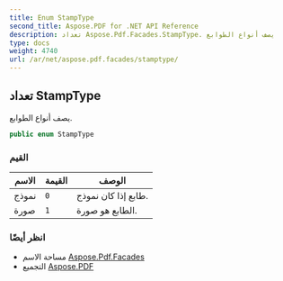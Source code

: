 ```yaml
---
title: Enum StampType
second_title: Aspose.PDF for .NET API Reference
description: تعداد Aspose.Pdf.Facades.StampType. يصف أنواع الطوابع
type: docs
weight: 4740
url: /ar/net/aspose.pdf.facades/stamptype/
---
```

## تعداد StampType

يصف أنواع الطوابع.

```csharp
public enum StampType
```

### القيم

| الاسم | القيمة | الوصف |
| --- | --- | --- |
| نموذج | `0` | طابع إذا كان نموذج. |
| صورة | `1` | الطابع هو صورة. |

### انظر أيضًا

* مساحة الاسم [Aspose.Pdf.Facades](../../aspose.pdf.facades/)
* التجميع [Aspose.PDF](../../)